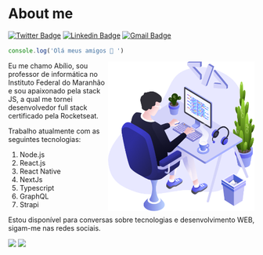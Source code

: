 
# About me
<a href="https://twitter.com/abilioscoelho"><img alt="Twitter Badge" src="https://img.shields.io/badge/-@abilioscoelho-1ca0f1?style=flat-square&labelColor=1ca0f1&logo=twitter&logoColor=white&link=https://twitter.com/abilioscoelho"/></a>
<a href="https://www.linkedin.com/in/abilio-coelho-0542a2132/"><img alt="Linkedin Badge" src="https://img.shields.io/badge/-Abilio%20Coelho-blue?style=flat-square&logo=Linkedin&logoColor=white&link=https://www.linkedin.com/in/abilio-coelho-0542a2132/"/></a>
<a href="mailto:abiliocoelho@gmail.com"><img alt="Gmail Badge" src="https://img.shields.io/badge/-abiliocoelho@gmail.com-c14438?style=flat-square&logo=Gmail&logoColor=white&link=mailto:abiliocoelho@gmail.com"/></a>

```javascript
console.log('Olá meus amigos 👋 ')
```
<img align="right" src="https://github.com/abiliocoelho/abiliocoelho/blob/master/illustration.png" width="300"/>
Eu me chamo Abílio, sou professor de informática no Instituto Federal do Maranhão e sou apaixonado pela stack JS, a qual me tornei desenvolvedor full stack certificado pela Rocketseat.

Trabalho atualmente com as seguintes tecnologias: 
1. Node.js
2. React.js
3. React Native
4. NextJs
5. Typescript
6. GraphQL
7. Strapi

Estou disponível para conversas sobre tecnologias e desenvolvimento WEB, sigam-me nas redes sociais.

<img width="434px" src="https://github-readme-stats.vercel.app/api/top-langs/?username=abiliocoelho&layout=compact&theme=dracula)](https://github.com/abiliocoelho/github-readme-statsl" />
<img width="434px" src="https://github-readme-stats.vercel.app/api?username=abiliocoelho&theme=dracula&show_icons=true&hide=contribs,prs" />


 
